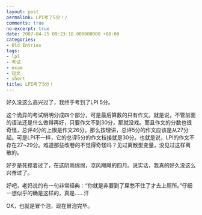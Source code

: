 ```yaml
---
layout: post
permalink: LPI考了5分！/
comments: true
no-excerpt: true
date: 2007-04-25 09:23:18.000000000 +08:00
categories:
- Old Entries
tags:
- lpi
- 考试
- exam
- 短文
- short
title: LPI考了5分！
---
```

好久没这么高兴过了，我终于考到了LPI 5分。
 
这个诡异的考试明明分成四个部分，可是最后算数的只有作文。就是说，不管前面的语法还是什么做得再好，只要作文不到30分，那就没戏。而且作文的分数也很奇怪，总评4分的上限是作文26分。那么按理讲，总评5分的作文应该是从27分起。可是LPI不一样，它的总评5分的作文枝接就是30分。也就是说，LPI的作文不存在27~29分。难道那些改卷的不觉得奇怪吗？见过离散型变量，没见过这样离散的。
 
好歹是死撑着过了，在这阴雨绵绵，凉风飕飕的四月。说实话，我真的好久没这么兴奋过了。
 
好吧，老妈说的有一句非常经典：“你就是非要到了屎憋不住了才去上厕所。”仔细一想似乎的确是这样的，真是……汗
 
OK，也就是冒个泡，现在冒泡完毕。
